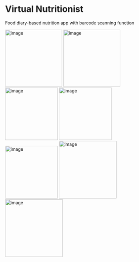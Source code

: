 # Virtual Nutritionist

Food diary-based nutrition app with barcode scanning function

<img width="184" alt="image" src="https://github.com/elenalzrr/Virtual-Nutritionist/assets/102543561/6adc9715-1c23-4ecc-a98b-4e40f7e0d813">

<img width="184" alt="image" src="https://github.com/elenalzrr/Virtual-Nutritionist/assets/102543561/89538be0-4d50-4a0b-8b2f-d1d3156b7cff">

<img width="170" alt="image" src="https://github.com/elenalzrr/Virtual-Nutritionist/assets/102543561/3e4c8942-e6b7-4e72-b443-ad6a0b3b8d40">

<img width="170" alt="image" src="https://github.com/elenalzrr/Virtual-Nutritionist/assets/102543561/198f5c85-6359-4799-93c1-b72457861998">

<img width="170" alt="image" src="https://github.com/elenalzrr/Virtual-Nutritionist/assets/102543561/1f1ec99c-b14d-45bb-92b2-104ae6cb0f58">

<img width="186" alt="image" src="https://github.com/elenalzrr/Virtual-Nutritionist/assets/102543561/c97abb3a-804f-4299-a017-6608d0900b01">

<img width="186" alt="image" src="https://github.com/elenalzrr/Virtual-Nutritionist/assets/102543561/c77ab583-e4d3-4b07-9ece-eb918e9e7199">
